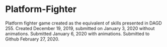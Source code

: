 # Platform-Fighter
Platform fighter game created as the equivalent of skills presented in DAGD 255.
Created December 19, 2019, submitted on January 3, 2020 without animations. Submitted January 6, 2020 with animations.
Submitted to Github February 27, 2020.
